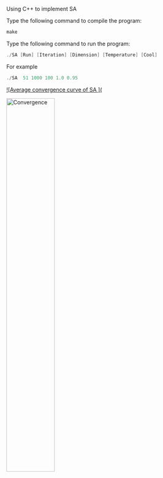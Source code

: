 Using C++ to implement SA


Type the following command to compile the program:
```cpp
make
```
Type the following command to run the program:
```cpp
./SA [Run] [Iteration] [Dimension] [Temperature] [Cool]
```

For example
```cpp
./SA  51 1000 100 1.0 0.95

```

[![Average convergence curve of SA ](]()

<img src="https://github.com/james093131/Simulation-Annealing/blob/master/Convergence.png)" alt="Convergence" width="50%"/>
